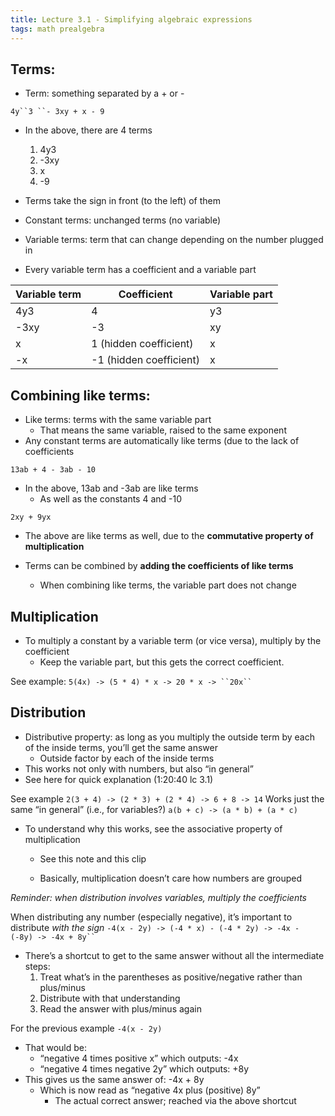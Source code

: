 ```yaml
---
title: Lecture 3.1 - Simplifying algebraic expressions
tags: math prealgebra
---
```


## Terms:
- Term: something separated by a + or -

`4y``3 ``- 3xy + x - 9`
- In the above, there are 4 terms
	1. 4y3
	2. -3xy
	3. x
	4. -9
- Terms take the sign in front (to the left) of them

- Constant terms: unchanged terms (no variable)
- Variable terms: term that can change depending on the number plugged in

- Every variable term has a coefficient and a variable part

|  **Variable term**<br/> | Coefficient<br/> | Variable part<br/> |
|-----|-----|-----|
|  4y3<br/> | 4<br/> | y3<br/> |
|  -3xy<br/> | -3<br/> | xy<br/> |
|  x<br/> | 1 (hidden coefficient)<br/> | x<br/> |
|  -x<br/> | -1 (hidden coefficient)<br/> | x<br/> |

## Combining like terms:
- Like terms: terms with the same variable part
	- That means the same variable, raised to the same exponent
- Any constant terms are automatically like terms (due to the lack of coefficients

`13ab + 4 - 3ab - 10`
- In the above, 13ab and -3ab are like terms
	- As well as the constants 4 and -10

`2xy + 9yx`
- The above are like terms as well, due to the **commutative property of multiplication**

- Terms can be combined by **adding the coefficients of like terms**
	- When combining like terms, the variable part does not change

## Multiplication
- To multiply a constant by a variable term (or vice versa), multiply by the coefficient
	- Keep the variable part, but this gets the correct coefficient.

See example:
`5(4x) -> (5 * 4) * x -> 20 * x -> ``20x``
`

## Distribution
- Distributive property: as long as you multiply the outside term by each of the inside terms, you’ll get the same answer
	- Outside factor by each of the inside terms
- This works not only with numbers, but also “in general”
- See here for quick explanation (1:20:40 lc 3.1)

See example
`2(3 + 4) -> (2 * 3) + (2 * 4) -> 6 + 8 -> 14`
Works just the same “in general” (i.e., for variables?)
`a(b + c) -> (a * b) + (a * c)`
- To understand why this works, see the associative property of multiplication 
	- See this note and this clip

	- Basically, multiplication doesn’t care how numbers are grouped

_Reminder: when distribution involves variables, multiply the coefficients_

When distributing any number (especially negative), it’s important to distribute *with the sign*
`-4(x - 2y) -> (-4 * x) - (-4 * 2y) -> -4x - (-8y) -> -4x + 8y``
`
- There’s a shortcut to get to the same answer without all the intermediate steps: 
	1. Treat what’s in the parentheses as positive/negative rather than plus/minus
	2. Distribute with that understanding
	3. Read the answer with plus/minus again

For the previous example
`-4(x - 2y)`
- That would be:
	- “negative 4 times positive x” which outputs: -4x
	- “negative 4 times negative 2y” which outputs: +8y
- This gives us the same answer of: -4x + 8y
	- Which is now read as “negative 4x plus (positive) 8y”
		- The actual correct answer; reached via the above shortcut

